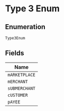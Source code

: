 
# Type 3 Enum

## Enumeration

`Type3Enum`

## Fields

| Name |
|  --- |
| `mARKETPLACE` |
| `mERCHANT` |
| `sUBMERCHANT` |
| `cUSTOMER` |
| `pAYEE` |

